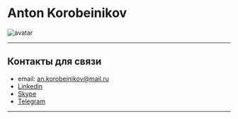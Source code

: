 # Anton Korobeinikov  
 ![avatar](https://avatars.githubusercontent.com/u/62306203?s=400&u=6238ff23967344a15509ddcaee613005c4b922b0&v=4)  
***
## Контакты для связи 
* email: an.korobeinikov@mail.ru
* [Linkedin](https://www.linkedin.com/in/anton-korobeinikov-829b32223/)
* [Skype](https://join.skype.com/invite/mqdjF0HMgJjJ)
* [Telegram](https://t.me/an_korobeinikov)
***